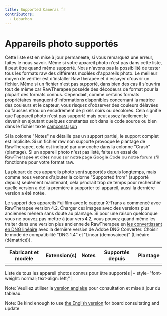 ```yaml
---
title: Supported Cameras fr
contributors:
  - Lebarhon
---
```


# Appareils photo supportés

Cette liste est en mise à jour permanente, si vous remarquez une erreur,
faites le nous savoir. Même si votre appareil photo n'est pas dans cette
liste, il peut être quand même supporté. Nous n'avons pas la possibilité
de tester tous les formats raw des différents modèles d'appareils photo.
Le meilleur moyen de vérifier est d'installer RawTherapee et d'essayer
d'ouvrir un fichier. Même si un fichier n'est pas supporté, dans bien
des cas il s'ouvrira tout de même car RawTherapee possède des décodeurs
de format pour la plupart des formats connus. Cependant, comme certains
formats propriétaires manquent d'informations disponibles concernant la
matrice des couleurs et le capteur, vous risquez d'observer des couleurs
délavées ou fausses et/ou un encadrement de pixels noirs ou décolorés.
Cela signifie que l'appareil photo n'est pas supporté mais peut assez
facilement le devenir en ajoutant quelques constantes soit dans le code
source ou bien dans le fichier texte
[camconst.json](http://50.87.144.65/~rt/w/index.php?title=Adding_Support_for_New_Raw_Formats/fr)

Si la colonne "Notes" ne détaille pas un support partiel, le support
complet est implicite. Si un fichier raw non supporté provoque le
plantage de RawTherapee, cela est indiqué par une coche dans la colonne
"Crash" (plantage). Si un appareil photo n'est pas listé, faites un
essai de RawTherapee et dites nous sur [notre page Google
Code](https://code.google.com/p/rawtherapee/issues/list) ou [notre
forum](http://rawtherapee.com/forum/) s'il fonctionne pour votre format
raw.

La plupart de ces appareils photo sont supportés depuis longtemps, mais
comme nous venons d'ajouter la colonne "Supported from" (supporté
depuis) seulement maintenant, cela pendrait trop de temps pour
rechercher quelle version a été la première à supporter tel appareil,
aussi la dernière version a été notée.

Le support des appareils Fujifilm avec le capteur X-Trans a commencé
avec RawTherapee version 4.2. Charger ces images avec des versions plus
anciennes mènera sans doute au plantage. Si pour une raison quelconque
vous ne pouvez pas mettre à jour vers 4.2, vous pouvez quand même les
traiter dans une version plus ancienne de RawTherapee en [les
convertissant en DNG
linéaire](How_to_convert_raw_formats_to_DNG/fr.md) avec la
dernière version de Adobe DNG Converter. Choisir le mode de
compatibilité "DNG 1.4" et "Linear (demosaiced)" (Linéaire (dématricé)).

| Fabricant et modèle | Extension(s) | Notes | Supportés depuis | Plantage |
|---------------------|--------------|-------|------------------|----------|
|                     |              |       |                  |          |

Liste de tous les appareil photos connus pour être supportés \|+
style="font-weight: normal; text-align: left;" \|

Note: Veuillez utiliser la [version
anglaise](Supported_Cameras.md) pour consultation et mise à jour
du tableau.

Note: Be kind enough to use [the English
version](Supported_Cameras.md) for board consultating and update

